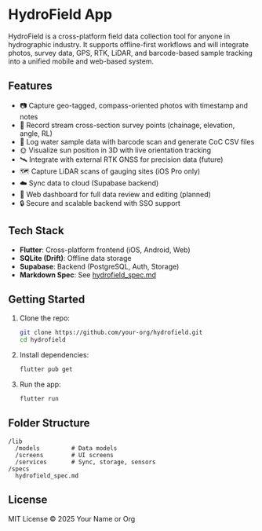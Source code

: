 
# HydroField App

HydroField is a cross-platform field data collection tool for anyone in hydrographic industry. It supports offline-first workflows and will integrate photos, survey data, GPS, RTK, LiDAR, and barcode-based sample tracking into a unified mobile and web-based system.

## Features

- 📷 Capture geo-tagged, compass-oriented photos with timestamp and notes
- 📐 Record stream cross-section survey points (chainage, elevation, angle, RL)
- 🧪 Log water sample data with barcode scan and generate CoC CSV files
- 🌞 Visualize sun position in 3D with live orientation tracking
- 🛰️ Integrate with external RTK GNSS for precision data (future)
- 🗺️ Capture LiDAR scans of gauging sites (iOS Pro only)
- ☁️ Sync data to cloud (Supabase backend)
- 🧾 Web dashboard for full data review and editing (planned)
- 🔒 Secure and scalable backend with SSO support

## Tech Stack

- **Flutter**: Cross-platform frontend (iOS, Android, Web)
- **SQLite (Drift)**: Offline data storage
- **Supabase**: Backend (PostgreSQL, Auth, Storage)
- **Markdown Spec**: See [hydrofield_spec.md](./specs/hydrofield_spec.md)

## Getting Started

1. Clone the repo:
   ```bash
   git clone https://github.com/your-org/hydrofield.git
   cd hydrofield
   ```

2. Install dependencies:
   ```bash
   flutter pub get
   ```

3. Run the app:
   ```bash
   flutter run
   ```

## Folder Structure

```
/lib
  /models         # Data models
  /screens        # UI screens
  /services       # Sync, storage, sensors
/specs
  hydrofield_spec.md
```

## License

MIT License © 2025 Your Name or Org
